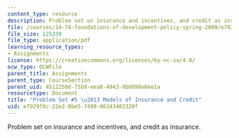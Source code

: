 ```yaml
---
content_type: resource
description: Problem set on insurance and incentives, and credit as insurance.
file: /courses/14-74-foundations-of-development-policy-spring-2009/e7929f0c22e28be5749906343482320f_MIT14_74s09_pset05.pdf
file_size: 125339
file_type: application/pdf
learning_resource_types:
- Assignments
license: https://creativecommons.org/licenses/by-nc-sa/4.0/
ocw_type: OCWFile
parent_title: Assignments
parent_type: CourseSection
parent_uid: 4512250d-75b9-eea0-4943-9b0898e8ee1a
resourcetype: Document
title: "Problem Set #5 \u2013 Models of Insurance and Credit"
uid: e7929f0c-22e2-8be5-7499-06343482320f
---
```

Problem set on insurance and incentives, and credit as insurance.
